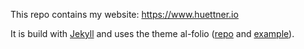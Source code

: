 This repo contains my website:  https://www.huettner.io

It is build with [Jekyll](https://jekyllrb.com/) and uses the theme al-folio ([repo](https://github.com/alshedivat/al-folio) and [example](https://alshedivat.github.io/al-folio/)).